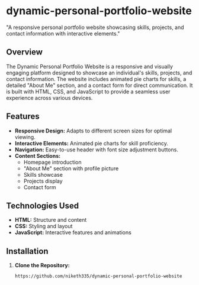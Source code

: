 # dynamic-personal-portfolio-website
"A responsive personal portfolio website showcasing skills, projects, and contact information with interactive elements."

## Overview

The Dynamic Personal Portfolio Website is a responsive and visually engaging platform designed to showcase an individual's skills, projects, and contact information. The website includes animated pie charts for skills, a detailed "About Me" section, and a contact form for direct communication. It is built with HTML, CSS, and JavaScript to provide a seamless user experience across various devices.

## Features

- **Responsive Design:** Adapts to different screen sizes for optimal viewing.
- **Interactive Elements:** Animated pie charts for skill proficiency.
- **Navigation:** Easy-to-use header with font size adjustment buttons.
- **Content Sections:**
  - Homepage introduction
  - "About Me" section with profile picture
  - Skills showcase
  - Projects display
  - Contact form

## Technologies Used

- **HTML:** Structure and content
- **CSS:** Styling and layout
- **JavaScript:** Interactive features and animations

## Installation

1. **Clone the Repository:**
   ```bash
   https://github.com/niketh335/dynamic-personal-portfolio-website
